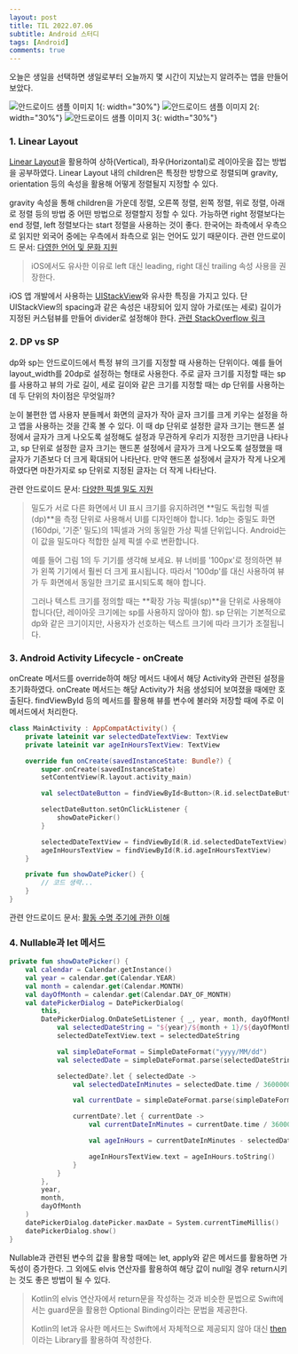 ```yaml
---
layout: post
title: TIL 2022.07.06
subtitle: Android 스터디
tags: [Android]
comments: true
---
```


오늘은 생일을 선택하면 생일로부터 오늘까지 몇 시간이 지났는지 알려주는 앱을 만들어보았다.


![안드로이드 샘플 이미지 1]({{site.url}}/assets/img/2022-07-06-TIL/sampleImage1.png){: width="30%"}
![안드로이드 샘플 이미지 2]({{site.url}}/assets/img/2022-07-06-TIL/sampleImage2.png){: width="30%"}
![안드로이드 샘플 이미지 3]({{site.url}}/assets/img/2022-07-06-TIL/sampleImage3.png){: width="30%"}


### 1. Linear Layout

 [Linear Layout](https://developer.android.com/guide/topics/ui/layout/linear)을 활용하여 상하(Vertical), 좌우(Horizontal)로 레이아웃을 잡는 방법을 공부하였다. Linear Layout 내의 children은 특정한 방향으로 정렬되며 gravity, orientation 등의 속성을 활용해 어떻게 정렬될지 지정할 수 있다.

 gravity 속성을 통해 children을 가운데 정렬, 오른쪽 정렬, 왼쪽 정렬, 위로 정렬, 아래로 정렬 등의 방법 중 어떤 방법으로 정렬할지 정할 수 있다. 가능하면 right 정렬보다는 end 정렬, left 정렬보다는 start 정렬을 사용하는 것이 좋다. 한국어는 좌측에서 우측으로 읽지만 외국어 중에는 우측에서 좌측으로 읽는 언어도 있기 때문이다. 관련 안드로이드 문서: [다영한 언어 및 문화 지원](https://developer.android.com/training/basics/supporting-devices/languages?hl=ko)

> iOS에서도 유사한 이유로 left 대신 leading, right 대신 trailing 속성 사용을 권장한다. 

 iOS 앱 개발에서 사용하는 [UIStackView](https://developer.apple.com/documentation/uikit/uistackview/)와 유사한 특징을 가지고 있다. 단 UIStackView의 spacing과 같은 속성은 내장되어 있지 않아 가로(또는 세로) 길이가 지정된 커스텀뷰를 만들어 divider로 설정해야 한다. [관련 StackOverflow 링크](https://stackoverflow.com/questions/4259467/how-to-make-space-between-linearlayout-children)

### 2. DP vs SP

 dp와 sp는 안드로이드에서 특정 뷰의 크기를 지정할 때 사용하는 단위이다. 예를 들어 layout_width를 20dp로 설정하는 형태로 사용한다. 주로 글자 크기를 지정할 때는 sp를 사용하고 뷰의 가로 길이, 세로 길이와 같은 크기를 지정할 때는 dp 단위를 사용하는데 두 단위의 차이점은 무엇일까?

 눈이 불편한 앱 사용자 분들께서 화면의 글자가 작아 글자 크기를 크게 키우는 설정을 하고 앱을 사용하는 것을 간혹 볼 수 있다. 이 때 dp 단위로 설정한 글자 크기는 핸드폰 설정에서 글자가 크게 나오도록 설정해도 설정과 무관하게 우리가 지정한 크기만큼 나타나고, sp 단위로 설정한 글자 크기는 핸드폰 설정에서 글자가 크게 나오도록 설정했을 때 글자가 기존보다 더 크게 확대되어 나타난다. 만약 핸드폰 설정에서 글자가 작게 나오게 하였다면 마찬가지로 sp 단위로 지정된 글자는 더 작게 나타난다.



관련 안드로이드 문서: [다양한 픽셀 밀도 지원](https://developer.android.com/training/multiscreen/screendensities#TaskUseDP)

> 밀도가 서로 다른 화면에서 UI 표시 크기를 유지하려면 **밀도 독립형 픽셀(dp)**을 측정 단위로 사용해서 UI를 디자인해야 합니다. 1dp는 중밀도 화면(160dpi, '기준' 밀도)의 1픽셀과 거의 동일한 가상 픽셀 단위입니다. Android는 이 값을 밀도마다 적합한 실제 픽셀 수로 변환합니다.
>
> 예를 들어 그림 1의 두 기기를 생각해 보세요. 뷰 너비를 '100px'로 정의하면 뷰가 왼쪽 기기에서 훨씬 더 크게 표시됩니다. 따라서 '100dp'를 대신 사용하여 뷰가 두 화면에서 동일한 크기로 표시되도록 해야 합니다.
>
> 그러나 텍스트 크기를 정의할 때는 **확장 가능 픽셀(sp)**을 단위로 사용해야 합니다(단, 레이아웃 크기에는 sp를 사용하지 않아야 함). sp 단위는 기본적으로 dp와 같은 크기이지만, 사용자가 선호하는 텍스트 크기에 따라 크기가 조절됩니다.



### 3. Android Activity Lifecycle - onCreate

onCreate 메서드를 override하여 해당 메서드 내에서 해당 Activity와 관련된 설정을 초기화하였다. onCreate 메서드는 해당 Activity가 처음 생성되어 보여졌을 때에만 호출된다. findViewById 등의 메서드를 활용해 뷰를 변수에 불러와 저장할 때에 주로 이 메서드에서 처리한다.

```kotlin
class MainActivity : AppCompatActivity() {
    private lateinit var selectedDateTextView: TextView
    private lateinit var ageInHoursTextView: TextView

    override fun onCreate(savedInstanceState: Bundle?) {
        super.onCreate(savedInstanceState)
        setContentView(R.layout.activity_main)

        val selectDateButton = findViewById<Button>(R.id.selectDateButton)

        selectDateButton.setOnClickListener {
            showDatePicker()
        }

        selectedDateTextView = findViewById(R.id.selectedDateTextView)
        ageInHoursTextView = findViewById(R.id.ageInHoursTextView)
    }

    private fun showDatePicker() {
        // 코드 생략...
    }
}
```

관련 안드로이드 문서: [활동 수명 주기에 관한 이해](https://developer.android.com/guide/components/activities/activity-lifecycle?hl=ko)



### 4. Nullable과 let 메서드

```kotlin
private fun showDatePicker() {
    val calendar = Calendar.getInstance()
    val year = calendar.get(Calendar.YEAR)
    val month = calendar.get(Calendar.MONTH)
    val dayOfMonth = calendar.get(Calendar.DAY_OF_MONTH)
    val datePickerDialog = DatePickerDialog(
        this,
        DatePickerDialog.OnDateSetListener { _, year, month, dayOfMonth ->
            val selectedDateString = "${year}/${month + 1}/${dayOfMonth}"
            selectedDateTextView.text = selectedDateString

            val simpleDateFormat = SimpleDateFormat("yyyy/MM/dd")
            val selectedDate = simpleDateFormat.parse(selectedDateString)

            selectedDate?.let { selectedDate ->
                val selectedDateInMinutes = selectedDate.time / 3600000

                val currentDate = simpleDateFormat.parse(simpleDateFormat.format(Date()))

                currentDate?.let { currentDate ->
                    val currentDateInMinutes = currentDate.time / 3600000

                    val ageInHours = currentDateInMinutes - selectedDateInMinutes

                    ageInHoursTextView.text = ageInHours.toString()
                }
            }
        },
        year,
        month,
        dayOfMonth
    )
    datePickerDialog.datePicker.maxDate = System.currentTimeMillis()
    datePickerDialog.show()
}
```

Nullable과 관련된 변수의 값을 활용할 때에는 let, apply와 같은 메서드를 활용하면 가독성이 증가한다. 그 외에도 elvis 연산자를 활용하여 해당 값이 null일 경우 return시키는 것도 좋은 방법이 될 수 있다.

> Kotlin의 elvis 연산자에서 return문을 작성하는 것과 비슷한 문법으로 Swift에서는 guard문을 활용한 Optional Binding이라는 문법을 제공한다.
>
> Kotlin의 let과 유사한 메서드는 Swift에서 자체적으로 제공되지 않아 대신 [then](https://github.com/devxoul/Then)이라는 Library를 활용하여 작성한다.
